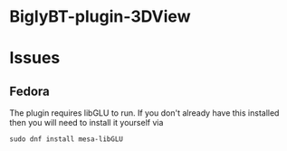 # BiglyBT-plugin-3DView
# Issues
## Fedora
The plugin requires libGLU to run. If you don't already have this installed then you will need to install it yourself via

`sudo dnf install mesa-libGLU`

